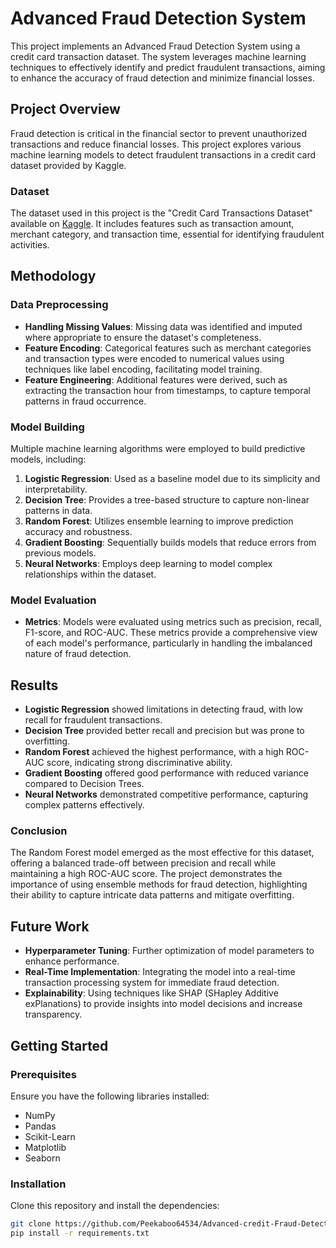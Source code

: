 # Advanced Fraud Detection System

This project implements an Advanced Fraud Detection System using a credit card transaction dataset. The system leverages machine learning techniques to effectively identify and predict fraudulent transactions, aiming to enhance the accuracy of fraud detection and minimize financial losses.

## Project Overview

Fraud detection is critical in the financial sector to prevent unauthorized transactions and reduce financial losses. This project explores various machine learning models to detect fraudulent transactions in a credit card dataset provided by Kaggle.

### Dataset

The dataset used in this project is the "Credit Card Transactions Dataset" available on [Kaggle](https://www.kaggle.com/datasets/priyamchoksi/credit-card-transactions-dataset). It includes features such as transaction amount, merchant category, and transaction time, essential for identifying fraudulent activities.

## Methodology

### Data Preprocessing

- **Handling Missing Values**: Missing data was identified and imputed where appropriate to ensure the dataset's completeness.
- **Feature Encoding**: Categorical features such as merchant categories and transaction types were encoded to numerical values using techniques like label encoding, facilitating model training.
- **Feature Engineering**: Additional features were derived, such as extracting the transaction hour from timestamps, to capture temporal patterns in fraud occurrence.

### Model Building

Multiple machine learning algorithms were employed to build predictive models, including:

1. **Logistic Regression**: Used as a baseline model due to its simplicity and interpretability.
2. **Decision Tree**: Provides a tree-based structure to capture non-linear patterns in data.
3. **Random Forest**: Utilizes ensemble learning to improve prediction accuracy and robustness.
4. **Gradient Boosting**: Sequentially builds models that reduce errors from previous models.
5. **Neural Networks**: Employs deep learning to model complex relationships within the dataset.

### Model Evaluation

- **Metrics**: Models were evaluated using metrics such as precision, recall, F1-score, and ROC-AUC. These metrics provide a comprehensive view of each model's performance, particularly in handling the imbalanced nature of fraud detection.

## Results

- **Logistic Regression** showed limitations in detecting fraud, with low recall for fraudulent transactions.
- **Decision Tree** provided better recall and precision but was prone to overfitting.
- **Random Forest** achieved the highest performance, with a high ROC-AUC score, indicating strong discriminative ability.
- **Gradient Boosting** offered good performance with reduced variance compared to Decision Trees.
- **Neural Networks** demonstrated competitive performance, capturing complex patterns effectively.

### Conclusion

The Random Forest model emerged as the most effective for this dataset, offering a balanced trade-off between precision and recall while maintaining a high ROC-AUC score. The project demonstrates the importance of using ensemble methods for fraud detection, highlighting their ability to capture intricate data patterns and mitigate overfitting.

## Future Work

- **Hyperparameter Tuning**: Further optimization of model parameters to enhance performance.
- **Real-Time Implementation**: Integrating the model into a real-time transaction processing system for immediate fraud detection.
- **Explainability**: Using techniques like SHAP (SHapley Additive exPlanations) to provide insights into model decisions and increase transparency.

## Getting Started

### Prerequisites

Ensure you have the following libraries installed:
- NumPy
- Pandas
- Scikit-Learn
- Matplotlib
- Seaborn

### Installation

Clone this repository and install the dependencies:

```bash
git clone https://github.com/Peekaboo64534/Advanced-credit-Fraud-Detection-System.git
pip install -r requirements.txt
